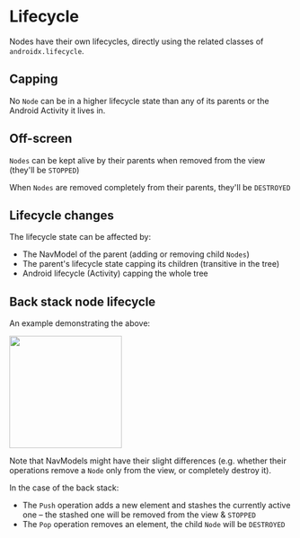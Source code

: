 # Lifecycle

Nodes have their own lifecycles, directly using the related classes of `androidx.lifecycle`.

## Capping
No `Node` can be in a higher lifecycle state than any of its parents or the Android Activity it lives in.

## Off-screen
`Nodes` can be kept alive by their parents when removed from the view (they'll be `STOPPED`)

When `Nodes` are removed completely from their parents, they'll be `DESTROYED`

## Lifecycle changes
The lifecycle state can be affected by:

- The NavModel of the parent (adding or removing child `Nodes`)
- The parent's lifecycle state capping its children (transitive in the tree)
- Android lifecycle (Activity) capping the whole tree

## Back stack node lifecycle

An example demonstrating the above:

<img src="https://i.imgur.com/WlcQHqV.gif" width="200">

Note that NavModels might have their slight differences (e.g. whether their operations remove a `Node` only from the view, or completely destroy it).

In the case of the back stack:

- The `Push` operation adds a new element and stashes the currently active one – the stashed one will be removed from the view & `STOPPED`
- The `Pop` operation removes an element, the child `Node` will be `DESTROYED`
